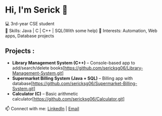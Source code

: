 # Hi, I'm Serick 👋

💻 3rd-year CSE student  
🔹 Skills: Java | C | C++ | SQL(With some help)
🔹 Interests: Automation, Web apps, Database projects  

## Projects :
- **Library Management System (C++)** – Console-based app to add/search/delete books[https://github.com/sericksg06/Library-Management-System.git]
- **Supermarket Billing System (Java + SQL)** – Billing app with database[https://github.com/sericksg06/Supermarket-Billing-System.git]
- **Calculator (C)** – Basic arithmetic calculator[https://github.com/sericksg06/Calculator.git]

📫 Connect with me: [LinkedIn](https://www.linkedin.com/in/sericksg06) | [Email](mailto:sericksg06@gmail.com)
